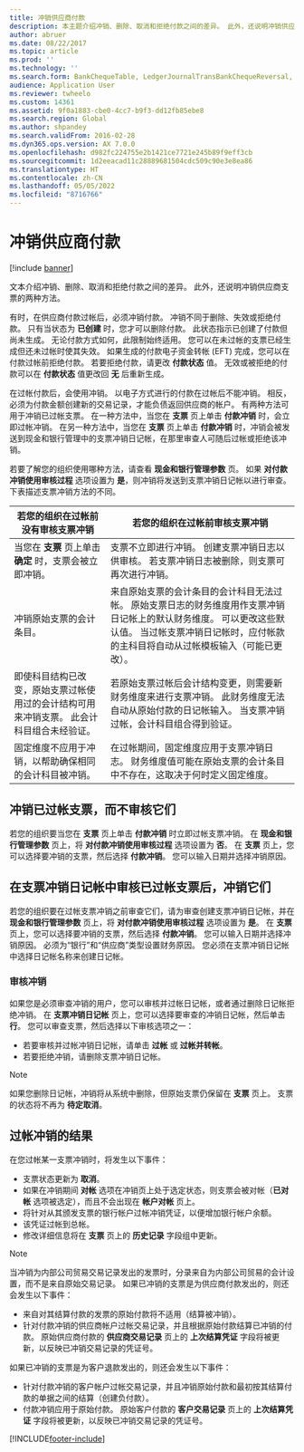 ```yaml
---
title: 冲销供应商付款
description: 本主题介绍冲销、删除、取消和拒绝付款之间的差异。 此外，还说明冲销供应商支票的两种方法。
author: abruer
ms.date: 08/22/2017
ms.topic: article
ms.prod: ''
ms.technology: ''
ms.search.form: BankChequeTable, LedgerJournalTransBankChequeReversal, LedgerJournalTransVendPaym
audience: Application User
ms.reviewer: twheelo
ms.custom: 14361
ms.assetid: 9f0a1883-cbe0-4cc7-b9f3-dd12fb85ebe8
ms.search.region: Global
ms.author: shpandey
ms.search.validFrom: 2016-02-28
ms.dyn365.ops.version: AX 7.0.0
ms.openlocfilehash: d982fc224755e2b1421ce7721e245b89f9eff3cb
ms.sourcegitcommit: 1d2eeacad11c28889681504cdc509c90e3e8ea86
ms.translationtype: HT
ms.contentlocale: zh-CN
ms.lasthandoff: 05/05/2022
ms.locfileid: "8716766"
---
```

# <a name="reverse-a-vendor-payment"></a>冲销供应商付款

[!include [banner](../includes/banner.md)]

文本介绍冲销、删除、取消和拒绝付款之间的差异。 此外，还说明冲销供应商支票的两种方法。 

有时，在供应商付款过帐后，必须冲销付款。 冲销不同于删除、失效或拒绝付款。 只有当状态为 **已创建** 时，您才可以删除付款。 此状态指示已创建了付款但尚未生成。 无论付款方式如何，此限制始终适用。 您可以在未过帐的支票已经生成但还未过帐时使其失效。 如果生成的付款电子资金转帐 (EFT) 完成，您可以在付款过帐前拒绝付款。 若要拒绝付款，请更改 **付款状态** 值。 无效或被拒绝的付款可以在 **付款状态** 值更改回 **无** 后重新生成。 

在过帐付款后，会使用冲销。 以电子方式进行的付款在过帐后不能冲销。 相反，必须为付款金额创建新的交易记录，才能负债返回供应商的帐户。 有两种方法可用于冲销已过帐支票。 在一种方法中，当您在 **支票** 页上单击 **付款冲销** 时，会立即过帐冲销。 在另一种方法中，当您在 **支票** 页上单击 **付款冲销** 时，冲销会被发送到现金和银行管理中的支票冲销日记帐，在那里审查人可随后过帐或拒绝该冲销。 

若要了解您的组织使用哪种方法，请查看 **现金和银行管理参数** 页。 如果 **对付款冲销使用审核过程** 选项设置为 **是**，则冲销将发送到支票冲销日记帐以进行审查。 下表描述支票冲销方法的不同。

| 若您的组织在过帐前没有审核支票冲销                                                                                                                                  | 若您的组织在过帐前审核支票冲销                                                                                                                                                                                                                                                                                                                                                                     |
|-----------------------------------------------------------------------------------------------------------------------------------------------------------------------------------------------------|---------------------------------------------------------------------------------------------------------------------------------------------------------------------------------------------------------------------------------------------------------------------------------------------------------------------------------------------------------------------------------------------------------------------------------|
| 当您在 **支票** 页上单击 **确定** 时，支票会被立即冲销。                                                                                                                      | 支票不立即进行冲销。 创建支票冲销日志以供审核。 若支票冲销日志被删除，则支票可再次进行冲销。                                                                                                                                                                                                                                                                |
| 冲销原始支票的会计条目。                                                                                                                                         | 来自原始支票的会计条目的会计科目无法过帐。 原始支票日志的财务维度用作支票冲销日记帐上的默认财务维度。 可以更改这些默认值。 当过帐支票冲销日记帐时，应付帐款的主科目将自动从过帐模板输入（可能已更改）。 |
| 即使科目结构已改变，原始支票过帐使用过的会计结构可用来冲销支票。 此会计科目组合未经验证。 | 若原始支票过帐后会计结构变更，则需要新财务维度来进行支票冲销。 此财务维度无法自动从原始付款的日记帐输入。 当支票冲销过帐，会计科目组合得到验证。                                                                                                        |
| 固定维度不应用于冲销，以帮助确保相同的会计科目被冲销。                                                                                      | 在过帐期间，固定维度应用于支票冲销日志。 财务维度值可能在原始支票的会计条目中不存在，这取决于何时定义固定维度。                                                                                                                                                                                                     |

## <a name="reverse-posted-checks-without-reviewing-them"></a>冲销已过帐支票，而不审核它们
若您的组织要当您在 **支票** 页上单击 **付款冲销** 时立即过帐支票冲销。 在 **现金和银行管理参数** 页上，将 **对付款冲销使用审核过程** 选项设置为 **否**。 在 **支票** 页上，您可以选择要冲销的支票，然后选择 **付款冲销**。 您可以输入日期并选择冲销原因。

## <a name="reverse-posted-checks-after-they-are-reviewed-in-the-check-reversal-journal"></a>在支票冲销日记帐中审核已过帐支票后，冲销它们
若您的组织要在过帐支票冲销之前审查它们，请为审查创建支票冲销日记帐，并在 **现金和银行管理参数** 页上，将 **对付款冲销使用审核过程** 选项设置为 **是**。 在 **支票** 页上，您可以选择要冲销的支票，然后选择 **付款冲销**。 您可以输入日期并选择冲销原因。 必须为“银行”和“供应商”类型设置财务原因。 您必须在支票冲销日记帐中选择日记帐名称来创建日记帐。

### <a name="review-a-reversal"></a>审核冲销

如果您是必须审查冲销的用户，您可以审核并过帐日记帐，或者通过删除日记帐拒绝冲销。 在 **支票冲销日记帐** 页上，您可以选择要审查的冲销日记帐，然后单击 **行**。 您可以审查支票，然后选择以下审核选项之一：

-   若要审核并过帐冲销日记帐，请单击 **过帐** 或 **过帐并转帐**。
-   若要拒绝冲销，请删除支票冲销日记帐。

> [!NOTE]
> 如果您删除日记帐，冲销将从系统中删除，但原始支票仍保留在 **支票** 页上。 支票的状态将不再为 **待定取消**。

## <a name="results-of-posting-a-reversal"></a>过帐冲销的结果
在您过帐某一支票冲销时，将发生以下事件：

-   支票状态更新为 **取消**。
-   如果在冲销期间 **对帐** 选项在冲销页上处于选定状态，则支票会被对帐（**已对帐** 选项被选定），而且不会出现在 **帐户对帐** 页上。
-   将针对从其颁发支票的银行帐户过帐冲销凭证，以便增加银行帐户余额。
-   该凭证过帐到总帐。
-   修改详细信息将在 **支票** 页上的 **历史记录** 字段组中更新。

> [!NOTE] 
> 当冲销为内部公司贸易交易记录发出的发票时，分录来自为内部公司贸易的会计设置，而不是来自原始交易记录。 如果已冲销的支票是为供应商付款发出的，则还会发生以下事件：

-   来自对其结算付款的发票的原始付款将不适用（结算被冲销）。
-   针对付款冲销的供应商帐户过帐交易记录，并且根据原始付款结算已冲销的付款。 原始供应商付款的 **供应商交易记录** 页上的 **上次结算凭证** 字段将被更新，以反映已冲销交易记录的凭证号。

如果已冲销的支票是为客户退款发出的，则还会发生以下事件：

-   针对付款冲销的客户帐户过帐交易记录，并且冲销原始付款和最初按其结算付款的单据之间的结算（创建负付款）。
-   付款冲销应用于原始付款。 原始客户付款的 **客户交易记录** 页上的 **上次结算凭证** 字段将被更新，以反映已冲销交易记录的凭证号。






[!INCLUDE[footer-include](../../includes/footer-banner.md)]
